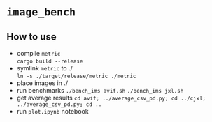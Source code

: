 # `image_bench`

## How to use

- compile `metric`  
  `cargo build --release`
- symlink `metric` to ./  
  `ln -s ./target/release/metric ./metric`
- place images in ./
- run benchmarks
  `./bench_ims avif.sh`
  `./bench_ims jxl.sh`
- get average results
  `cd avif; ../average_csv_pd.py; cd ../cjxl; ../average_csv_pd.py; cd ..`
- run `plot.ipynb` notebook
